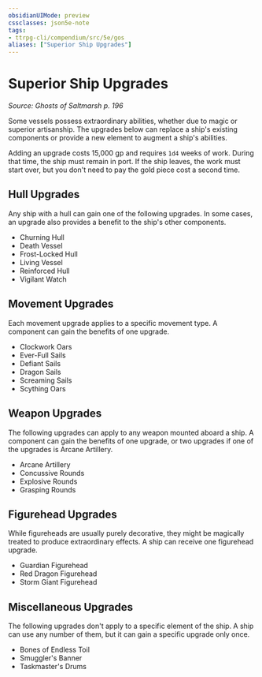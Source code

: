 ```yaml
---
obsidianUIMode: preview
cssclasses: json5e-note
tags:
- ttrpg-cli/compendium/src/5e/gos
aliases: ["Superior Ship Upgrades"]
---
```

# Superior Ship Upgrades
*Source: Ghosts of Saltmarsh p. 196* 

Some vessels possess extraordinary abilities, whether due to magic or superior artisanship. The upgrades below can replace a ship's existing components or provide a new element to augment a ship's abilities.

Adding an upgrade costs 15,000 gp and requires `1d4` weeks of work. During that time, the ship must remain in port. If the ship leaves, the work must start over, but you don't need to pay the gold piece cost a second time.

## Hull Upgrades

Any ship with a hull can gain one of the following upgrades. In some cases, an upgrade also provides a benefit to the ship's other components.

- Churning Hull  
- Death Vessel  
- Frost-Locked Hull  
- Living Vessel  
- Reinforced Hull  
- Vigilant Watch  

## Movement Upgrades

Each movement upgrade applies to a specific movement type. A component can gain the benefits of one upgrade.

- Clockwork Oars  
- Ever-Full Sails  
- Defiant Sails  
- Dragon Sails  
- Screaming Sails  
- Scything Oars  

## Weapon Upgrades

The following upgrades can apply to any weapon mounted aboard a ship. A component can gain the benefits of one upgrade, or two upgrades if one of the upgrades is Arcane Artillery.

- Arcane Artillery  
- Concussive Rounds  
- Explosive Rounds  
- Grasping Rounds  

## Figurehead Upgrades

While figureheads are usually purely decorative, they might be magically treated to produce extraordinary effects. A ship can receive one figurehead upgrade.

- Guardian Figurehead  
- Red Dragon Figurehead  
- Storm Giant Figurehead  

## Miscellaneous Upgrades

The following upgrades don't apply to a specific element of the ship. A ship can use any number of them, but it can gain a specific upgrade only once.

- Bones of Endless Toil  
- Smuggler's Banner  
- Taskmaster's Drums